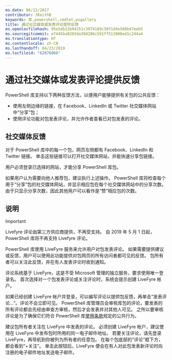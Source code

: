 ```yaml
---
ms.date: 06/12/2017
contributor: JKeithB
keywords: 库,powershell,cmdlet,psgallery
title: 通过社交媒体或发表评论提供反馈
ms.openlocfilehash: 95e5db22b94151c3974189c30f1d4e580b47eeb5
ms.sourcegitcommit: e7445ba8203da304286c591ff513900ad1c244a4
ms.translationtype: HT
ms.contentlocale: zh-CN
ms.lasthandoff: 04/23/2019
ms.locfileid: "62076066"
---
```

# <a name="providing-feedback-via-social-media-or-comments"></a>通过社交媒体或发表评论提供反馈

PowerShell 库支持以下两种反馈方法，以便用户能够提供有关包的公共反馈：

- 使用左侧边缘的链接，在 Facebook、LinkedIn 或 Twitter 社交媒体网站中“分享”包；
- 使用评论功能对包发表评论，并允许作者查看已对包发表的评论。

## <a name="social-media-feedback"></a>社交媒体反馈

对于 PowerShell 库中的每一个包，网页左侧都有 Facebook、LinkedIn 和 Twitter 链接。
单击这些链接可以打开社交媒体网站，并能快速分享包链接。

用户必须登录已选择的网站，才能分享 PowerShell 库包。

如果用户认为需要向他人推荐包，建议执行上述操作。
PowerShell 库将检查每个用于“分享”包的社交媒体网站，并显示相应包在每个社交媒体网站中的分享次数。
由于只显示分享次数，因此其他用户可以看作是“赞”相应包的次数。

## <a name="comments"></a>说明

> [!IMPORTANT]
> Livefyre 评论由第三方供应商提供，不再受支持。
> 自 2019 年 5 月 1 日起，PowerShell 库将不再支持 Livefyre 评论。 

PowerShell 库使用 LiveFyre 服务来允许用户对包发表评论。
如果需要提供建议或反馈，用户可以使用此功能提供对包网页的所有访问者都可见的反馈。
包所有者可以关注此反馈，并在有人发表评论时收到通知。

评论系统基于 LiveFyre，这是不受 Microsoft 管理的独立服务，要求使用唯一登录名。
首次选择对一个包发表评论或关注评论时，系统会提示创建 LiveFyre 帐户。

如果已经创建 LiveFyre 帐户并登录，可以编写评论以提供包反馈，再单击“发表评论...”。评论不会立即可见。
PowerShell 库管理员会审核库包的评论，要发表的所有评论都会先经由审查方审核，然后才会发表并对其他人可见。
之所以要审核评论是为了确保它们符合 PowerShell 库[使用条款](https://www.powershellgallery.com/policies/Terms)规定的公共行为。

建议包所有者关注在 LiveFyre 中发表的评论。
必须创建 LiveFyre 帐户，建议使用在 LiveFyre 中发布包时所用的同一电子邮件地址。
若要关注评论，请先登录 LiveFyre，再导航到你被列为所有者的任意包。
在每个包底部的“评论”框下方，都会看到“+关注”。
单击此按钮后，LiveFyre 便会在有人对此包发表新评论时向注册的电子邮件地址发送电子邮件。
